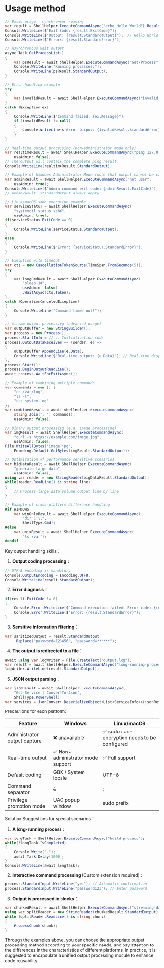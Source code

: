 ﻿# Usage method

```csharp
// Basic usage - synchronous reading
var result = ShellHelper.ExecuteCommandAsync("echo Hello World").Result;
Console.WriteLine($"Exit Code: {result.ExitCode}");
Console.WriteLine($"Output: {result.StandardOutput}");  // Hello World
Console.WriteLine($"Errors: {result.StandardError}");

// Asynchronous wait output
async Task GetProcessList()
{
    var psResult = await ShellHelper.ExecuteCommandAsync("Get-Process", ShellType.PowerShell);
    Console.WriteLine("Running processes:");
    Console.WriteLine(psResult.StandardOutput);
}

// Error handling example
try
{
    var invalidResult = await ShellHelper.ExecuteCommandAsync("invalid_command");
}
catch (Exception ex)
{
    Console.WriteLine($"Command failed: {ex.Message}");
    if (invalidResult != null)
    {
        Console.WriteLine($"Error Output: {invalidResult.StandardError}");
    }
}

// Real-time output processing (non-administrator mode only)
var realtimeResult = await ShellHelper.ExecuteCommandAsync("ping 127.0.0.1", 
    useAdmin: false);
// The output will contain the complete ping result
Console.WriteLine(realtimeResult.StandardOutput); 

// Example of Windows Administrator Mode (note that output cannot be captured)
var adminResult = await ShellHelper.ExecuteCommandAsync("net user", 
    useAdmin: true);
Console.WriteLine($"Admin command exit code: {adminResult.ExitCode}");
// AdminResult. StandardOutput always empty

// Linux/macOS sudo execution example
var serviceStatus = await ShellHelper.ExecuteCommandAsync(
    "systemctl status sshd", 
    useAdmin: true);
if(serviceStatus.ExitCode == 0)
{
    Console.WriteLine(serviceStatus.StandardOutput);
}
else
{
    Console.WriteLine($"Error: {serviceStatus.StandardError}");
}

// Execution with timeout
var cts = new CancellationTokenSource(TimeSpan.FromSeconds(5));
try
{
    var longCmdResult = await ShellHelper.ExecuteCommandAsync(
        "sleep 10", 
        useAdmin: false)
        .WaitAsync(cts.Token);
}
catch (OperationCanceledException)
{
    Console.WriteLine("Command timed out!");
}

// Stream output processing (advanced usage)
var outputBuffer = new StringBuilder();
var process = new Process();
process.StartInfo = //... Initialization code
process.OutputDataReceived += (sender, e) => 
{
    outputBuffer.AppendLine(e.Data);
    Console.WriteLine($"Real-time output: {e.Data}"); // Real-time display
};
process.Start();
process.BeginOutputReadLine();
await process.WaitForExitAsync();

// Example of combining multiple commands
var commands = new [] {
    "cd /var/log",
    "ls -l",
    "cat system.log"
};
var combinedResult = await ShellHelper.ExecuteCommandAsync(
    string.Join("; ", commands),
    useAdmin: false);

// Binary output processing (e.g. image processing)
var imgResult = await ShellHelper.ExecuteCommandAsync(
    "curl -s https://example.com/image.jpg",
    useAdmin: false);
File.WriteAllBytes("image.jpg", 
    Encoding.Default.GetBytes(imgResult.StandardOutput));

// Optimization of performance sensitive scenarios
var bigDataResult = await ShellHelper.ExecuteCommandAsync(
    "generate-large-data", 
    useAdmin: false);
using var reader = new StringReader(bigDataResult.StandardOutput);
while(reader.ReadLine() is string line)
{
    // Process large data volume output line by line
}

// Example of cross-platform difference handling
#if WINDOWS
    var winOnlyResult = await ShellHelper.ExecuteCommandAsync(
        "dir C:\\", 
        ShellType.Cmd);
#else
    var unixResult = await ShellHelper.ExecuteCommandAsync(
        "ls /var");
#endif
```

Key output handling skills：

1. **Output coding processing**：
```csharp
// UTF-8 encoding is mandatory
Console.OutputEncoding = Encoding.UTF8;
Console.WriteLine(result.StandardOutput);
```

2. **Error diagnosis**：
```csharp
if(result.ExitCode != 0)
{
    Console.Error.WriteLine($"Command execution failed! Error code: {result.ExitCode}");
    Console.Error.WriteLine($"Error: {result.StandardError}");
}
```

3. **Sensitive information filtering**：
```csharp
var sanitizedOutput = result.StandardOutput
    .Replace("password=123456", "password=******");
```

4. **The output is redirected to a file**：
```csharp
await using var logWriter = File.CreateText("output.log");
var result = await ShellHelper.ExecuteCommandAsync("long-running-process");
logWriter.WriteLine(result.StandardOutput);
```

5. **JSON output parsing**：
```csharp
var jsonResult = await ShellHelper.ExecuteCommandAsync(
    "Get-Service | ConvertTo-Json", 
    ShellType.PowerShell);
var services = JsonConvert.DeserializeObject<List<ServiceInfo>>(jsonResult.StandardOutput);
```

Precautions for each platform: 

| Feature         | Windows                     | Linux/macOS                |
|---------------------|----------------------------|----------------------------|
| Administrator output capture | ❌ unavailable      | ✅ sudo non-encryption needs to be configured |
| Real-time output | ✅ Non-administrator mode support | ✅ Full support      |
| Default coding | GBK / System locale | UTF-8                      |
| Command separator | `&`                        | `;`                        |
| Privilege promotion mode | UAC popup window    | sudo prefix        |

Solution Suggestions for special scenarios：

1. **A long-running process**：
```csharp
var longTask = ShellHelper.ExecuteCommandAsync("build-process");
while(!longTask.IsCompleted)
{
    Console.Write(".");
    await Task.Delay(1000);
}
Console.WriteLine(await longTask);
```

2. **Interactive command processing** (Custom extension required) :
```csharp
process.StandardInput.WriteLine("yes"); // Automatic confirmation
process.StandardInput.WriteLine("password123"); // Enter password
```

3. **Output is processed in blocks**：
```csharp
var chunkedResult = await ShellHelper.ExecuteCommandAsync("streaming-data");
using var splitReader = new StringReader(chunkedResult.StandardOutput);
while (splitReader.ReadLine() is string chunk)
{
    ProcessChunk(chunk);
}
```

Through the examples above, you can choose the appropriate output processing method according to your specific needs, and pay attention to the differences in the characteristics of different platforms. In practice, it is suggested to encapsulate a unified output processing module to enhance code reusability.